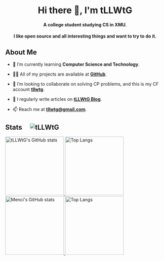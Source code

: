 <h1 align="center">Hi there 👋, I'm tLLWtG</h1>


<h4 align="center">A college student studying CS in XMU. </h4>
<h4 align="center">I like open source and all interesting things and want to try to do it.</h4>

## About Me

- 🌱 I’m currently learning **Computer Science and Technology**.

- 👨‍💻 All of my projects are available at **[GitHub](https://github.com/tLLWtG)**.

- 👯 I’m looking to collaborate on solving CP problems, and this is my CF account **[tllwtg](https://codeforces.com/profile/tllwtg)**.

- 📝 I regularly write articles on **[tLLWtG Blog](https://tllwtg.top)**.

- 📫 Reach me at **tllwtg@gmail.com**.


## Stats &nbsp;&nbsp;&nbsp; ![tLLWtG](https://komarev.com/ghpvc/?username=tllwtg&label=Profile%20views&color=0e75b6&style=flat "tLLWtG")


<a href="https://github-readme-stats-one-bice.vercel.app/api?username=tLLWtG&show_icons=true&include_all_commits=true#gh-light-mode-only" target="_blank">
  <img src="https://github-readme-stats-one-bice.vercel.app/api?username=tLLWtG&show_icons=true&include_all_commits=true#gh-light-mode-only" alt="tLLWtG's GitHub stats" height="185px">
</a>
<a href="https://github-readme-stats-one-bice.vercel.app/api/top-langs/?username=tLLWtG&layout=compact&langs_count=8&include_all_commits=true#gh-light-mode-only">
  <img src="https://github-readme-stats-one-bice.vercel.app/api/top-langs/?username=tLLWtG&layout=compact&langs_count=8&include_all_commits=true#gh-light-mode-only" alt="Top Langs" height="185px">
</a>

<a href="https://github-readme-stats-one-bice.vercel.app/api?username=tLLWtG&theme=calm&show_icons=true&include_all_commits=true#gh-dark-mode-only" target="_blank">
  <img src="https://github-readme-stats-one-bice.vercel.app/api?username=tLLWtG&theme=calm&show_icons=true&include_all_commits=true#gh-dark-mode-only" alt="Menci's GitHub stats" height="185px">
</a>
<a href="https://github-readme-stats-one-bice.vercel.app/api/top-langs/?username=tLLWtG&theme=calm&layout=compact&langs_count=8&include_all_commits=true#gh-dark-mode-only">
  <img src="https://github-readme-stats-one-bice.vercel.app/api/top-langs/?username=tLLWtG&theme=calm&layout=compact&langs_count=8&include_all_commits=true#gh-dark-mode-only" alt="Top Langs" height="185px">
</a>
